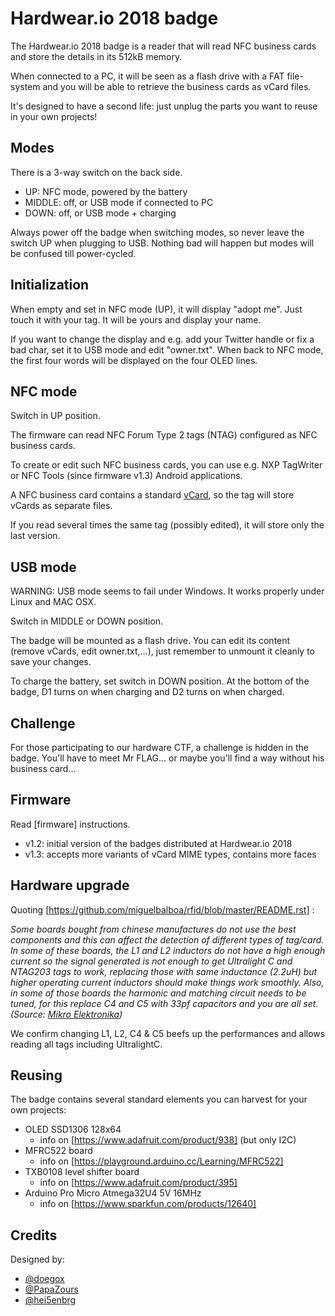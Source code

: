 # Hardwear.io 2018 badge

The Hardwear.io 2018 badge is a reader that will read NFC business cards and store the details in its 512kB memory.

When connected to a PC, it will be seen as a flash drive with a FAT file-system and you will be able to retrieve the business cards as vCard files.

It's designed to have a second life: just unplug the parts you want to reuse in your own projects!

## Modes

There is a 3-way switch on the back side.

* UP: NFC mode, powered by the battery
* MIDDLE: off, or USB mode if connected to PC
* DOWN: off, or USB mode + charging

Always power off the badge when switching modes, so never leave the switch UP when plugging to USB. Nothing bad will happen but modes will be confused till power-cycled.

## Initialization

When empty and set in NFC mode (UP), it will display "adopt me".
Just touch it with your tag. It will be yours and display your name.

If you want to change the display and e.g. add your Twitter handle or fix a bad char, set it to USB mode and edit "owner.txt".
When back to NFC mode, the first four words will be displayed on the four OLED lines.

## NFC mode

Switch in UP position.

The firmware can read NFC Forum Type 2 tags (NTAG) configured as NFC business cards.

To create or edit such NFC business cards, you can use e.g. NXP TagWriter or NFC Tools (since firmware v1.3) Android applications.

A NFC business card contains a standard [vCard](https://en.wikipedia.org/wiki/VCard), so the tag will store vCards as separate files.

If you read several times the same tag (possibly edited), it will store only the last version.

## USB mode

WARNING: USB mode seems to fail under Windows. It works properly under Linux and MAC OSX.

Switch in MIDDLE or DOWN position.

The badge will be mounted as a flash drive.
You can edit its content (remove vCards, edit owner.txt,...), just remember to unmount it cleanly to save your changes.

To charge the battery, set switch in DOWN position. At the bottom of the badge, D1 turns on when charging and D2 turns on when charged.

## Challenge

For those participating to our hardware CTF, a challenge is hidden in the badge. You'll have to meet Mr FLAG... or maybe you'll find a way without his business card...

## Firmware

Read [firmware] instructions.

* v1.2: initial version of the badges distributed at Hardwear.io 2018
* v1.3: accepts more variants of vCard MIME types, contains more faces

## Hardware upgrade

Quoting [https://github.com/miguelbalboa/rfid/blob/master/README.rst] :

*Some boards bought from chinese manufactures do not use the best components and this can affect the detection of different types of tag/card. In some of these boards, the L1 and L2 inductors do not have a high enough current so the signal generated is not enough to get Ultralight C and NTAG203 tags to work, replacing those with same inductance (2.2uH) but higher operating current inductors should make things work smoothly. Also, in some of those boards the harmonic and matching circuit needs to be tuned, for this replace C4 and C5 with 33pf capacitors and you are all set. (Source: [Mikro Elektronika](https://forum.mikroe.com/viewtopic.php?f=147&t=64203))*

We confirm changing L1, L2, C4 & C5 beefs up the performances and allows reading all tags including UltralightC.

## Reusing

The badge contains several standard elements you can harvest for your own projects:

* OLED SSD1306 128x64
  * info on [https://www.adafruit.com/product/938] (but only I2C)
* MFRC522 board
  * info on [https://playground.arduino.cc/Learning/MFRC522]
* TXB0108 level shifter board
  * info on [https://www.adafruit.com/product/395]
* Arduino Pro Micro Atmega32U4 5V 16MHz
  * info on [https://www.sparkfun.com/products/12640]

## Credits

Designed by:

* [@doegox](https://twitter.com/doegox)
* [@PapaZours](https://twitter.com/PapaZours)
* [@hei5enbrg](https://twitter.com/hei5enbrg)
